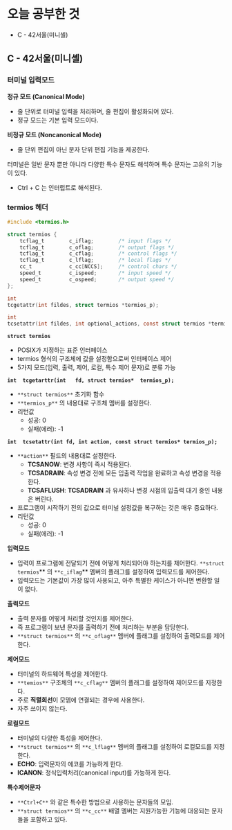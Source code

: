 # 오늘 공부한 것

- C - 42서울(미니셸)

## C - 42서울(미니셸)

### 터미널 입력모드

**정규 모드 (Canonical Mode)**

- 줄 단위로 터미널 입력을 처리하며, 줄 편집이 활성화되어 있다.
- 정규 모드는 기본 입력 모드이다.

**비정규 모드 (Noncanonical Mode)**

- 줄 단위 편집이 아닌 문자 단위 편집 기능을 제공한다.

터미널은 일반 문자 뿐만 아니라 다양한 특수 문자도 해석하며 특수 문자는 고유의 기능이 있다.

- Ctrl + C 는 인터럽트로 해석된다.

### termios 헤더

```c
#include <termios.h>

struct termios {
	tcflag_t        c_iflag;        /* input flags */
	tcflag_t        c_oflag;        /* output flags */
	tcflag_t        c_cflag;        /* control flags */
	tcflag_t        c_lflag;        /* local flags */
	cc_t            c_cc[NCCS];     /* control chars */
	speed_t         c_ispeed;       /* input speed */
	speed_t         c_ospeed;       /* output speed */
};

int
tcgetattr(int fildes, struct termios *termios_p);

int
tcsetattr(int fildes, int optional_actions, const struct termios *termios_p);
```

**`struct termios`**

- POSIX가 지정하는 표준 인터페이스
- termios 형식의 구조체에 값을 설정함으로써 인터페이스 제어
- 5가지 모드(입력, 출력, 제어, 로컬, 특수 제어 문자)로 분류 가능

**`int  tcgetarttr(int   fd, struct termios*  termios_p);`**

- `**struct termios**` 초기화 함수
- `**termios_p**` 의 내용대로 구조체 멤버를 설정한다.
- 리턴값
    - 성공: 0
    - 실패(에러): -1

**`int  tcsetattr(int fd, int action, const struct termios* termios_p);`**

- `**action**` 필드의 내용대로 설정한다.
    - **TCSANOW**: 변경 사항이 즉시 적용된다.
    - **TCSADRAIN**: 속성 변경 전에 모든 입출력 작업을 완료하고 속성 변경을 적용한다.
    - **TCSAFLUSH**: **TCSADRAIN** 과 유사하나 변경 시점의 입출력 대기 중인 내용은 버린다.
- 프로그램이 시작하기 전의 값으로 터미널 설정값을 복구하는 것은 매우 중요하다.
- 리턴값
    - 성공: 0
    - 실패(에러): -1

**입력모드**

- 입력이 프로그램에 전달되기 전에 어떻게 처리되어야 하는지를 제어한다. `**struct termios`** 의 `**c_iflag`** 멤버의 플래그를 설정하여 입력모드를 제어한다.
- 입력모드는 기본값이 가장 많이 사용되고, 아주 특별한 케이스가 아니면 변환할 일이 없다.

**출력모드**

- 출력 문자를 어떻게 처리할 것인지를 제어한다.
- 즉 프로그램이 보낸 문자를 출력하기 전에 처리하는 부분을 담당한다.
- `**struct termios**` 의 `**c_oflag**` 멤버에 플래그를 설정하여 출력모드를 제어한다.

**제어모드**

- 터미널의 하드웨어 특성을 제어한다.
- `**temios**` 구조체의 `**c_cflag**` 멤버의 플래그를 설정하여 제어모드를 지정한다.
- 주로 **직렬회선**이 모뎀에 연결되는 경우에 사용한다.
- 자주 쓰이지 않는다.

**로컬모드**

- 터미널의 다양한 특성을 제어한다.
- `**struct termios**` 의 `**c_lflag**` 멤버의 플래그를 설정하여 로컬모드를 지정한다.
- **ECHO**: 입력문자의 에코를 가능하게 한다.
- **ICANON**: 정식입력처리(canonical input)를 가능하게 한다.

**특수제어문자**

- `**Ctrl+C**` 와 같은 특수한 방법으로 사용하는 문자들의 모임.
- `**struct termios**` 의 `**c_cc**` 배열 멤버는 지원가능한 기능에 대응되는 문자들을 포함하고 있다.
